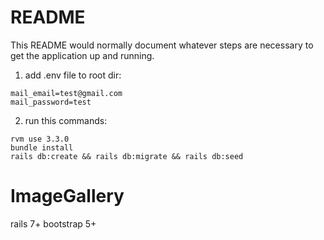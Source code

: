 # README

This README would normally document whatever steps are necessary to get the
application up and running.

1. add .env file to root dir:  
```
mail_email=test@gmail.com  
mail_password=test  
```

2. run this commands:  
```
rvm use 3.3.0  
bundle install  
rails db:create && rails db:migrate && rails db:seed 
``` 

# ImageGallery

rails 7+ bootstrap 5+